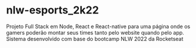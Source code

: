 # nlw-esports_2k22
Projeto Full Stack em Node, React e React-native para uma página onde os gamers poderão montar seus times tanto pelo website quando pelo app. Sistema desenvolvido com base do bootcamp NLW 2022 da Rocketseat

